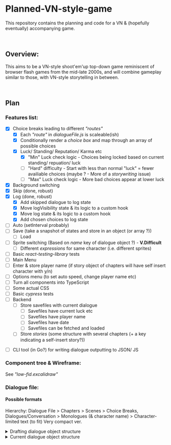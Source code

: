 # Planned-VN-style-game

This repository contains the planning and code for a VN & (hopefully eventually) accompanying game.

<br>

## Overview:
This aims to be a VN-style shoot'em'up top-down game reminiscent of browser flash games from the mid-late 2000s, and will combine gameplay similar to those, with VN-style storytelling in between.

<br>

## Plan
### Features list:
- [x]  Choice breaks leading to different _"routes"_
    + [x]  Each _"route"_ in _dialogueFile.js_ is scaleable(ish)
    + [x]  Conditionally render a _choice box_ and map through an array of possible choices
    + [x]  Luck/ Standing/ Reputation/ Karma etc
        - [x]  "Min" Luck check logic - Choices being locked based on current standing/ repuation/ luck
        - [ ]  "Hard" difficulty - Start with less than normal "luck" = fewer availiable choices (maybe ? - More of a _storywriting_ issue) 
        - [ ]  "Max" Luck check logic - More bad choices appear at lower luck
- [x]  Background switching
- [x]  Skip (done, robust)
- [x]  Log (done, robust)
    + [x]  Add skipped dialogue to log state
    + [x]  Move  logVisibility state & its logic  to a custom hook
    + [x]  Move log state & its logic to a custom hook
    + [x]  Add chosen choices to log state
- [ ]  Auto (setInterval probably)
- [ ]  Save (take a snapshot of states and store in an object (or array ?))
    + [ ]  Load
- [ ]  Sprite switching (Based on _name_ key of dialogue object ?) - **V.Difficult**
    + [ ]  Different _expressions_ for same character (i.e. different sprites)
- [ ]  Basic _react-testing-library_ tests
- [ ]  Main Menu
- [ ]  Enter & store player name (if story object of chapters will have self insert character with y/n)
- [ ]  Options menu (to set auto speed, change player name etc)
- [ ]  Turn all components into TypeScript
- [ ]  Some actual CSS
- [ ]  Basic _cypress_ tests
- [ ]  Backend
    + [ ]  Store savefiles with current dialogue
        - [ ]  Savefiles have current luck etc
        - [ ]  Savefiles have player name
        - [ ]  Savefiles have date
        - [ ]  Savefiles can be fetched and loaded
    + [ ]  Store *stories* (some structure with several chapters (+ a key indicating a self-insert story?))
+ [ ]  CLI tool (in Go?) for writing dialogue outputting to JSON/ JS

### Component tree & Wireframe:
See _"low-fid.excalidraw"_

### Dialogue file: 
#### Possible formats

Hierarchy:
    Dialogue File > Chapters > Scenes > Choice Breaks, Dialogues/Conversation > Monologues (& character name) > Character-limited text (to fit)
            Very compact ver.

<details> 
<summary>Drafting dialogue object structure</summary>

```js 
        Ch Title: Title
        Ch 1: [
                { 
                    Scene0: [
                        {   
                            Dialogue1:"x",
                            transitionInAnimations: ["some","numbers","here"],
                            Name: "speech",
                            transitionOutAnimations: ["some","numbers","here"]
                        },
                /* -----------------------ALTERNATIVELY------------------- */
                        {
                            Character: "Name",
                            Dialogue: "Speech",
                            Expression: "normal"
                        },
                /* ------------------------------------------------------- */
                        {
                            CB:"choiceBreak1",
                            1: "Choice1Text",
                            2: "Choice2Text",
                            3: "Choice3Text"
                        }

                Dialogue2: 
                {

                }

                    ]
                }
            Scene1:
            [
                
            ]
        ]




        {
            Character: Name
            Dialogue: Speech
            (Animations?): ?
        }


        {
            Character: "Character's speech?"
        },
        { ChoiceBreak1 }
        {
            Character: "Character's speech?"
        }
```

</details>

<details> 
<summary>Current dialogue object structure</summary>
<br>

### Each Chapter is an array of scene objects:
- Each Scene object is an array of "dialogue" object (i.e. what changes on screen between each click")
    + Each dialogue object contains several keys:
        - Name
        - Dialogue
        - Background (optional, only when the background changes)
        - Question & Options (optional, only at question moments)
        - Sprite (url/ path) **TBD**
        - Sprite type (i.e. The expression: normal, sad, angry etc) **TBD**
        - Animations **TBD**
```js
let ch1 = 
[
    {
        id:1
        scene:[
            {
                Name:"John Doe",
                Dialogue:"Hello World !",
                Background: "background.jpg"
            },
            {
                Name:"World",
                Dialogue:"Hello John !",
            }
            {
                Name:"Alien",
                Dialogue:"Choose your demise !",
                Question:"Which demise should we choose ?",
                Options: [
                    {
                        Text:"Meteor strike",
                        Next:1,
                        Luck:+1,
                    },
                    {
                        Text:"Invasion",
                        Next:2,
                        Luck:+2,
                    },
                    {
                        Text:"Nanomachine plague",
                        Next:3,
                        Luck:-1,
                    },
                ],
            }
        ]
    },
    {
        BG:bgImg2.jpg
        Scene2:[ 
            {
            }
        ]
    },
] 
```
</details>